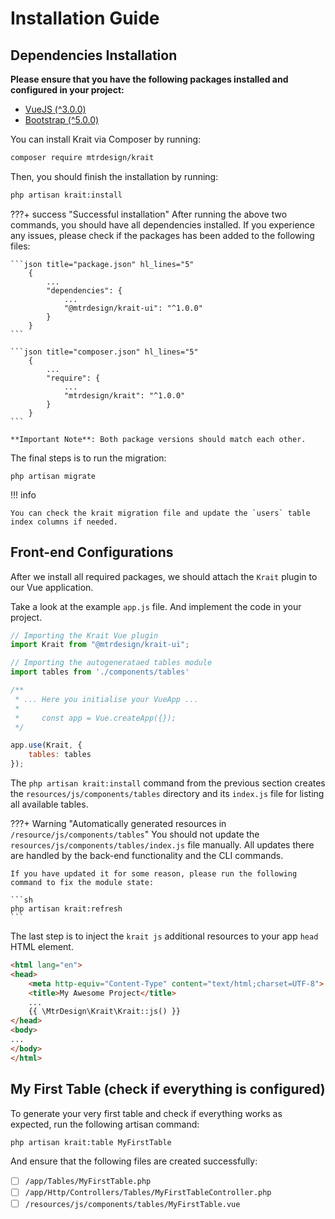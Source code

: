 # Installation Guide

## Dependencies Installation
**Please ensure that you have the following packages installed and configured in your project:**

- [VueJS (^3.0.0)](https://vuejs.org)
- [Bootstrap (^5.0.0)](https://getbootstrap.com/docs/5.0/getting-started/introduction/)


You can install Krait via Composer by running:
```sh
composer require mtrdesign/krait
```

Then, you should finish the installation by running:
```sh
php artisan krait:install
```

???+ success "Successful installation"
    After running the above two commands, you should have all dependencies installed.
    If you experience any issues, please check if the packages has been added to the following files:
    
    ```json title="package.json" hl_lines="5"
        {
            ...
            "dependencies": {
                ...
                "@mtrdesign/krait-ui": "^1.0.0"
            }
        }
    ```

    ```json title="composer.json" hl_lines="5"
        {
            ...
            "require": {
                ...
                "mtrdesign/krait": "^1.0.0"
            }
        }
    ```

    **Important Note**: Both package versions should match each other.

The final steps is to run the migration:
```shell
php artisan migrate
```

!!! info

    You can check the krait migration file and update the `users` table index columns if needed.

## Front-end Configurations
After we install all required packages, we should attach the `Krait` plugin to our Vue application.

Take a look at the example `app.js` file. And implement the code in your project. 

```js title="resources/js/app.js"
// Importing the Krait Vue plugin
import Krait from "@mtrdesign/krait-ui";

// Importing the autogenerataed tables module
import tables from './components/tables'

/**
 * ... Here you initialise your VueApp ...
 * 
 *     const app = Vue.createApp({});
 */

app.use(Krait, {
    tables: tables
});
```

The `php artisan krait:install` command from the previous section creates the `resources/js/components/tables`
directory and its `index.js` file for listing all available tables.

???+ Warning "Automatically generated resources in `/resource/js/components/tables`"
    You should not update the `resources/js/components/tables/index.js` file manually.
    All updates there are handled by the back-end functionality and the CLI commands.
    
    If you have updated it for some reason, please run the following command to fix the module state:
    
    ```sh
    php artisan krait:refresh
    ```

The last step is to inject the `krait js` additional resources to your app `head` HTML element.
```html title="layout.blade" hl_lines="5"
<html lang="en">
<head>
    <meta http-equiv="Content-Type" content="text/html;charset=UTF-8">
    <title>My Awesome Project</title>
    ...
    {{ \MtrDesign\Krait\Krait::js() }}
</head>
<body>
...
</body>
</html>
```

## My First Table (check if everything is configured)

To generate your very first table and check if everything works as expected, run the following artisan command:
```sh
php artisan krait:table MyFirstTable 
```

And ensure that the following files are created successfully:

- [ ] `/app/Tables/MyFirstTable.php`
- [ ] `/app/Http/Controllers/Tables/MyFirstTableController.php`
- [ ] `/resources/js/components/tables/MyFirstTable.vue`
